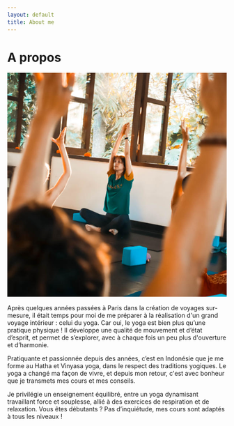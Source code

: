 ```yaml
---
layout: default
title: About me
---
```


# A propos 

![me](/cours-bali-s2.jpg "Cours à Bali")

Après quelques années passées à Paris dans la création de voyages sur-mesure, il était temps pour moi de me préparer à la réalisation d'un grand voyage intérieur : celui du yoga. Car oui, le yoga est bien plus qu’une pratique physique ! Il développe une qualité de mouvement et d’état d’esprit, et permet de s’explorer, avec à chaque fois un peu plus d'ouverture et d’harmonie.  

Pratiquante et passionnée depuis des années, c’est en Indonésie que je me forme au Hatha et Vinyasa yoga, dans le respect des traditions yogiques. Le yoga a changé ma façon de vivre, et depuis mon retour, c'est avec bonheur que je transmets mes cours et mes conseils.  

Je privilégie un enseignement équilibré, entre un yoga dynamisant travaillant force et souplesse, allié à des exercices de respiration et de relaxation. Vous êtes débutants ? Pas d’inquiétude, mes cours sont adaptés à tous les niveaux ! 
